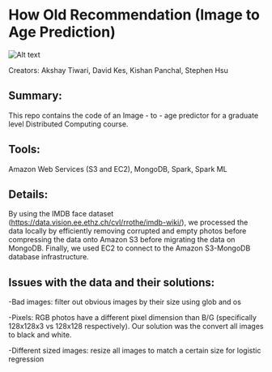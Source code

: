 # How Old Recommendation (Image to Age Prediction)

![Alt text](../presentation.jpg?raw=true "Presentation of How Old Recommendation")

Creators: Akshay Tiwari, David Kes, Kishan Panchal, Stephen Hsu


## Summary:

This repo contains the code of an Image - to - age predictor for a graduate level Distributed Computing course. 

## Tools: 

Amazon Web Services (S3 and EC2), MongoDB, Spark, Spark ML

## Details:

By using the IMDB face dataset (https://data.vision.ee.ethz.ch/cvl/rrothe/imdb-wiki/), we processed the data locally by efficiently removing corrupted and empty photos before compressing the data onto Amazon S3 before migrating the data on MongoDB. Finally, we used EC2 to connect to the Amazon S3-MongoDB database infrastructure. 

## Issues with the data and their solutions:

-Bad images: filter out obvious images by their size using glob and os

-Pixels: RGB photos have a different pixel dimension than B/G (specifically 128x128x3 vs 128x128 respectively). Our solution was the convert all images to black and white. 

-Different sized images: resize all images to match a certain size for logistic regression 
